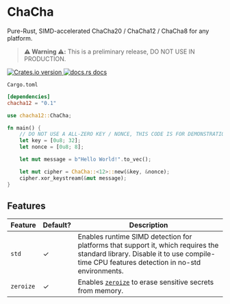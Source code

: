 # ChaCha

Pure-Rust, SIMD-accelerated ChaCha20 / ChaCha12 / ChaCha8 for any platform.

> **⚠️ Warning ⚠️:** This is a preliminary release, DO NOT USE IN PRODUCTION.


<div>
  <!-- Version -->
  <a href="https://crates.io/crates/chacha12">
    <img src="https://img.shields.io/crates/v/chacha12.svg?style=flat-square" alt="Crates.io version" />
  </a>
  <!-- Docs -->
  <a href="https://docs.rs/chacha12">
    <img src="https://img.shields.io/badge/docs-latest-blue.svg?style=flat-square" alt="docs.rs docs" />
  </a>
</div>


`Cargo.toml`
```toml
[dependencies]
chacha12 = "0.1"
```

```rust
use chacha12::ChaCha;

fn main() {
    // DO NOT USE A ALL-ZERO KEY / NONCE, THIS CODE IS FOR DEMONSTRATION ONLY
    let key = [0u8; 32];
    let nonce = [0u8; 8];

    let mut message = b"Hello World!".to_vec();

    let mut cipher = ChaCha::<12>::new(&key, &nonce);
    cipher.xor_keystream(&mut message);
}
```


## Features

| Feature | Default? | Description |
| --------| ---------| ----------- |
| `std` | ✓ | Enables runtime SIMD detection for platforms that support it, which requires the standard library. Disable it to use compile-time CPU features detection in no-std environments. |
| `zeroize` | ✓ | Enables [`zeroize`](https://crates.io/crates/zeroize) to erase sensitive secrets from memory. |

